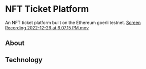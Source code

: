 # NFT Ticket Platform
An NFT ticket platform built on the Ethereum goerli testnet. 
[Screen Recording 2022-12-26 at 6.07.15 PM.mov](..%2F..%2FPictures%2FScreenshots%2FScreen%20Recording%202022-12-26%20at%206.07.15%20PM.mov)
## About

## Technology